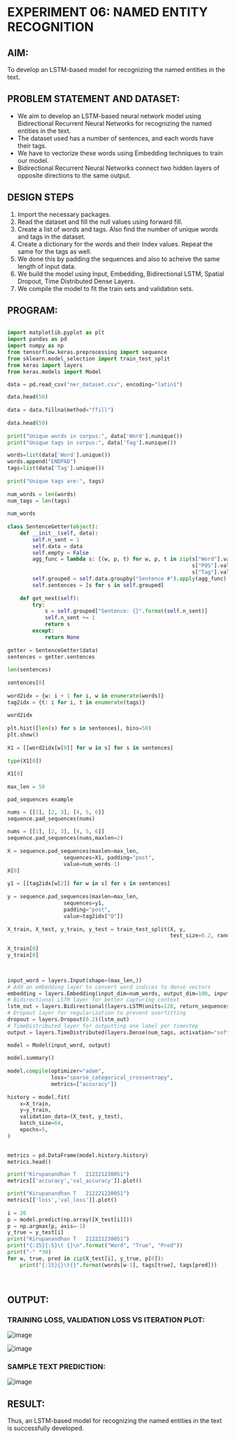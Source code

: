 # EXPERIMENT 06: NAMED ENTITY RECOGNITION

## AIM:
To develop an LSTM-based model for recognizing the named entities in the text.
##  PROBLEM STATEMENT AND DATASET:
* We aim to develop an LSTM-based neural network model using Bidirectional Recurrent Neural Networks for recognizing the named entities in the text.
* The dataset used has a number of sentences, and each words have their tags.
* We have to vectorize these words using Embedding techniques to train our model.
* Bidirectional Recurrent Neural Networks connect two hidden layers of opposite directions to the same output.

## DESIGN STEPS
1. Import the necessary packages.
2. Read the dataset and fill the null values using forward fill.
3. Create a list of words and tags. Also find the number of unique words and tags in the dataset.
4. Create a dictionary for the words and their Index values. Repeat the same for the tags as well.
5. We done this by padding the sequences and also to acheive the same length of input data.
6. We build the model using Input, Embedding, Bidirectional LSTM, Spatial Dropout, Time Distributed Dense Layers.
7. We compile the model to fit the train sets and validation sets.

## PROGRAM:
```python

import matplotlib.pyplot as plt
import pandas as pd
import numpy as np
from tensorflow.keras.preprocessing import sequence
from sklearn.model_selection import train_test_split
from keras import layers
from keras.models import Model

data = pd.read_csv("ner_dataset.csv", encoding="latin1")     

data.head(50)
     
data = data.fillna(method="ffill")
     
data.head(50)
     
print("Unique words in corpus:", data['Word'].nunique())
print("Unique tags in corpus:", data['Tag'].nunique())

words=list(data['Word'].unique())
words.append("ENDPAD")
tags=list(data['Tag'].unique())
     
print("Unique tags are:", tags)
     
num_words = len(words)
num_tags = len(tags)
     
num_words
     
class SentenceGetter(object):
    def __init__(self, data):
        self.n_sent = 1
        self.data = data
        self.empty = False
        agg_func = lambda s: [(w, p, t) for w, p, t in zip(s["Word"].values.tolist(),
                                                           s["POS"].values.tolist(),
                                                           s["Tag"].values.tolist())]
        self.grouped = self.data.groupby("Sentence #").apply(agg_func)
        self.sentences = [s for s in self.grouped]
    
    def get_next(self):
        try:
            s = self.grouped["Sentence: {}".format(self.n_sent)]
            self.n_sent += 1
            return s
        except:
            return None
     
getter = SentenceGetter(data)
sentences = getter.sentences
     
len(sentences)
     
sentences[0]
     
word2idx = {w: i + 1 for i, w in enumerate(words)}
tag2idx = {t: i for i, t in enumerate(tags)}
     
word2idx
     
plt.hist([len(s) for s in sentences], bins=50)
plt.show()
     
X1 = [[word2idx[w[0]] for w in s] for s in sentences]
     
type(X1[0])
     
X1[0]
     
max_len = 50

pad_sequences example

nums = [[1], [2, 3], [4, 5, 6]]
sequence.pad_sequences(nums)
     
nums = [[1], [2, 3], [4, 5, 6]]
sequence.pad_sequences(nums,maxlen=2)
     
X = sequence.pad_sequences(maxlen=max_len,
                  sequences=X1, padding="post",
                  value=num_words-1)
X[0]
     
y1 = [[tag2idx[w[2]] for w in s] for s in sentences]
     
y = sequence.pad_sequences(maxlen=max_len,
                  sequences=y1,
                  padding="post",
                  value=tag2idx["O"])
     
X_train, X_test, y_train, y_test = train_test_split(X, y,
                                                    test_size=0.2, random_state=1)
     
X_train[0]
y_train[0]
     


input_word = layers.Input(shape=(max_len,))
# Add an embedding layer to convert word indices to dense vectors
embedding = layers.Embedding(input_dim=num_words, output_dim=100, input_length=max_len)(input_word)
# Bidirectional LSTM layer for better capturing context
lstm_out = layers.Bidirectional(layers.LSTM(units=128, return_sequences=True))(embedding)
# Dropout layer for regularization to prevent overfitting
dropout = layers.Dropout(0.2)(lstm_out)
# TimeDistributed layer for outputting one label per timestep
output = layers.TimeDistributed(layers.Dense(num_tags, activation="softmax"))(dropout)

model = Model(input_word, output)
     
model.summary()
     
model.compile(optimizer="adam",
              loss="sparse_categorical_crossentropy",
              metrics=["accuracy"])
     
history = model.fit(
    x=X_train,
    y=y_train,
    validation_data=(X_test, y_test),
    batch_size=64, 
    epochs=5,
)

     
metrics = pd.DataFrame(model.history.history)
metrics.head()

print("Kirupanandhan T   212221230051")
metrics[['accuracy','val_accuracy']].plot()

print("Kirupanandhan T   212221230051")
metrics[['loss','val_loss']].plot()
     
i = 20
p = model.predict(np.array([X_test[i]]))
p = np.argmax(p, axis=-1)
y_true = y_test[i]
print("Kirupanandhan T   212221230051")
print("{:15}{:5}\t {}\n".format("Word", "True", "Pred"))
print("-" *30)
for w, true, pred in zip(X_test[i], y_true, p[0]):
    print("{:15}{}\t{}".format(words[w-1], tags[true], tags[pred]))
     
     
```

## OUTPUT:
### TRAINING LOSS, VALIDATION LOSS VS ITERATION PLOT:

![image](https://github.com/Kirupanandhan/named-entity-recognition/assets/94386222/62505148-a7e0-47f2-9a34-8d062ed4c81d)



![image](https://github.com/Kirupanandhan/named-entity-recognition/assets/94386222/c32c07c3-a0f7-4c35-9dfb-2b21497a08c1)




### SAMPLE TEXT PREDICTION:

![image](https://github.com/Kirupanandhan/named-entity-recognition/assets/94386222/8352ecc1-d3c9-422e-9426-3c4e9693af85)




## RESULT:
Thus, an LSTM-based model for recognizing the named entities in the text is successfully developed.
